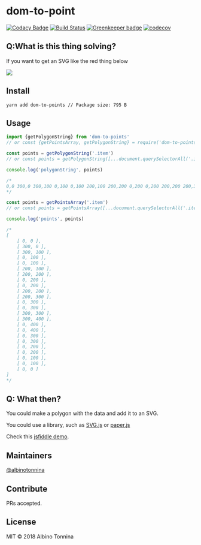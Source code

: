 # dom-to-point

[![Codacy Badge](https://api.codacy.com/project/badge/Grade/c10d9599316042879b0c1956315cb9c2)](https://app.codacy.com/app/albinotonnina/dom-to-points?utm_source=github.com&utm_medium=referral&utm_content=albinotonnina/dom-to-points&utm_campaign=badger)
[![Build Status](https://travis-ci.org/albinotonnina/dom-to-points.svg?branch=master)](https://travis-ci.org/albinotonnina/dom-to-points)
[![Greenkeeper badge](https://badges.greenkeeper.io/albinotonnina/dom-to-points.svg)](https://greenkeeper.io/)
[![codecov](https://codecov.io/gh/albinotonnina/dom-to-points/branch/master/graph/badge.svg)](https://codecov.io/gh/albinotonnina/dom-to-points)

## Q:What is this thing solving?

If you want to get an SVG like the red thing below

![](https://img.ziggi.org/h731a3oG.jpg)

## Install

```
yarn add dom-to-points // Package size: 795 B
```

## Usage

```javascript
import {getPolygonString} from 'dom-to-points'
// or const {getPointsArray, getPolygonString} = require('dom-to-points')

const points = getPolygonString('.item')
// or const points = getPolygonString([...document.querySelectorAll('.item')])

console.log('polygonString', points)

/*
0,0 300,0 300,100 0,100 0,100 200,100 200,200 0,200 0,200 200,200 200,300 0,300 0,300 300,300 300,400 0,400 0,400 0,300 0,300 0,200 0,200 0,100 0,100 0,0
*/
```

```javascript
const points = getPointsArray('.item')
// or const points = getPointsArray([...document.querySelectorAll('.item')])

console.log('points', points)

/*
[ 
    [ 0, 0 ],
    [ 300, 0 ],
    [ 300, 100 ],
    [ 0, 100 ],
    [ 0, 100 ],
    [ 200, 100 ],
    [ 200, 200 ],
    [ 0, 200 ],
    [ 0, 200 ],
    [ 200, 200 ],
    [ 200, 300 ],
    [ 0, 300 ],
    [ 0, 300 ],
    [ 300, 300 ],
    [ 300, 400 ],
    [ 0, 400 ],
    [ 0, 400 ],
    [ 0, 300 ],
    [ 0, 300 ],
    [ 0, 200 ],
    [ 0, 200 ],
    [ 0, 100 ],
    [ 0, 100 ],
    [ 0, 0 ] 
]
*/
```

## Q: What then?

You could make a polygon with the data and add it to an SVG.

You could use a library, such as [SVG.js](http://svgjs.com/elements/#polyline-constructor) or [paper.js](http://paperjs.org)

Check this [jsfiddle demo](https://jsfiddle.net/albinotonnina/paoqv2c3/).

## Maintainers

[@albinotonnina](https://github.com/albinotonnina)

## Contribute

PRs accepted.

## License

MIT © 2018 Albino Tonnina

